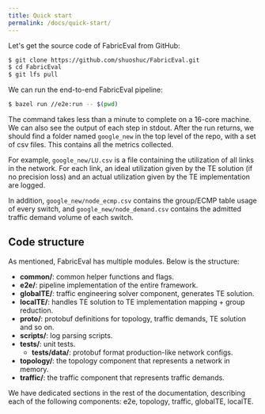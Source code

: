 ```yaml
---
title: Quick start
permalink: /docs/quick-start/
---
```


Let's get the source code of FabricEval from GitHub:
```bash
$ git clone https://github.com/shuoshuc/FabricEval.git
$ cd FabricEval
$ git lfs pull
```

We can run the end-to-end FabricEval pipeline:
```bash
$ bazel run //e2e:run -- $(pwd)
```

The command takes less than a minute to complete on a 16-core machine.
We can also see the output of each step in stdout. After the run returns, we
should find a folder named `google_new` in the top level of the repo,
with a set of csv files. This contains all the metrics collected.

For example, `google_new/LU.csv` is a file containing the utilization of all links
in the network. For each link, an ideal utilization given by the TE solution (if no precision loss)
and an actual utilization given by the TE implementation are logged.

In addition, `google_new/node_ecmp.csv` contains the group/ECMP table usage of
every switch, and `google_new/node_demand.csv` contains the admitted traffic demand volume
of each switch.

## Code structure
As mentioned, FabricEval has multiple modules. Below is the structure:
* **common/**: common helper functions and flags.
* **e2e/**: pipeline implementation of the entire framework.
* **globalTE/**: traffic engineering solver component, generates TE solution.
* **localTE/**: handles TE solution to TE implementation mapping + group reduction.
* **proto/**: protobuf definitions for topology, traffic demands, TE solution and so on.
* **scripts/**: log parsing scripts.
* **tests/**: unit tests.
  * **tests/data/**: protobuf format production-like network configs.
* **topology/**: the topology component that represents a network in memory.
* **traffic/**: the traffic component that represents traffic demands.

We have dedicated sections in the rest of the documentation, describing each of
the following components: e2e, topology, traffic, globalTE, localTE.
